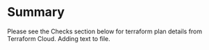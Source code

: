 # Summary
Please see the Checks section below for terraform plan details from Terraform Cloud.
Adding text to file.